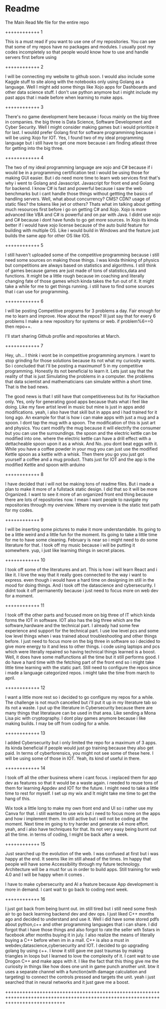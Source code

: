 # Readme
The Main Read Me file for the entire repo

++++++++++++ 1

This is a must read if you want to use one of my repositories.
You can see that some of my repos have no packages and modules.
I usually post my codes incompletely so that people would know how to use and handle servers first before using

++++++++++++ 2

I will be connecting my website to github soon.
I would also include some Kaggle stuff to site along with the notebooks only using Golang as a language.
Well I might add some things like Xojo apps for Dashboards and other data science stuff.
I don't use python anymore but i might include my past apps that i made before when learning to make apps.

++++++++++++ 3

There's no game development here because i focus mainly on the big three in companies.
the big three is Data Science, Software Development and Cyber Security.
Well I might consider making games but i would prioritize it for last.
I wouldd prefer Golang first for software programminng because i will be using Xojo for IOT.
Yes, I found two of my ideal programming language but i still have to get one more because i am finding atleast three for getting into the big three.

++++++++++++ 4

The two of my ideal programming language are xojo and C# because if i would be in a programming certification test i would be using those for making GUI easier.
But i do need more time to learn web services first that's why i went to Golang and Javascript.
Javascript for front end and Golang for backend. 
I know C# is fast and powerful because i saw the web benchmarks but i cant handle those things without gettting the basics of handling servers.
Well, what about concurrency? CMS? CDN? usage of static files? the tokens like jwt or others?
Thats what im talking about getting much resources first before i go on getting C# and Xojo.
Xojo is more advanced like VBA and C# is powerful and on par with Java.
I didnt use xojo and C# because i dont have funds to go get more sources.
In Xojo its kinda better if i would have xojo license because of the auto build feature for building with multiple OS.
Like i would build in Windows and the feature just builds the same app for other OS like IOS.

++++++++++++ 5

I still haven't uploaded some of the competitive programming because i still need some sources on making those things. 
I was kinda thinking of physics but competitions are always based on statistics and algorithms.
I still think of games because games are just made of tons of statistics,data and functions.
It might be a little rough because im coaching and literally changing fate of those games which kinda takes the fun out of it.
It might take a while for me to get things running.
i still have to find some sources that i can use for programming.

++++++++++++ 6

I will be posting Competitive programs for 3 problems a day.
Fair enough for me to learn and improve. 
How about the repos?
Ill just say that for every 6 problems I make a new repository for systems or web.
if problem%6==0 then repo++.

I'll start sharing Github profile and repositories at March.

++++++++++++ 7

Hey, uh... I think i wont be in competitive programming anymore. 
I want to stop grinding for those solutions because its not what my curiosity wants.
So i concluded that I'll be posting a maximumof 5 in my competitive programming.
Honestly its not beneficial to learn it.
Lets just say that the reality of that is just Simulating the problems in a computer.
the problems that data scientist and mathematicians can simulate witthin a short time.
That is the bad news.

The good news is that I still have that competitiveness but its for Hackathon only.
Yes, only for generating good apps because thats what i feel like doing.
Like my fave artist level in music but mine is just in apps andd modifications.
yeah, i also have that skill but in apps and i had trained for it long ago.
An example for that is how i can make apps with just a mug and a spoon.
I dont tap the mug with a spoon.
The modification of this is just art and physics.
You cant modify the mug because it will electrify the consumer but you can use the surroundings.
the spoon and the electric kettle can be modified into one.
where the electric kettle can have a drill effect with a dettacheable spoon upon it as a whisk.
And No..you dont beat eggs with it.
While you have a coffee powder in your mug you can just use the modified Kettle spoon as a kettle with a whisk.
Then there you go you just got yourself a coffee and a mug product.
Thats just for IOT and the app is the modified Kettle and spoon with arduino


++++++++++++ 8 

I have decided that i will not be making tons of readme files.
But i made a plan to make it more of a fullstack static design. 
I did that so it will be more Organized.
I want to see it more of an organized front end thing
because there are lots of repositories now.
I mean I want people to navigate my repositories through my overview.
Where my overview is the static text path for my codes.

++++++++++++ 9

I will be inserting some pictures to make it more understandable.
Its going to be a little weird and a little fun for the moment.
Its going to take a little time for me to have some cleaning.
February is near so i might need to do some literature for that.
I took off my music because i will be putting it somewhere.
yup, i just like learning things in secret places.


++++++++++++ 10

I took off some of the literatures and art. 
This is how i will learn React and i like it.
I love the way that it really goes connected to the way i want to express.
even though i would have a hard time on designing im still in the mood for doing things.
And i took off the datascience and cybersecurity.
I didnt took it off permanently because i just need to focus more on web dev for a moment.

++++++++++++ 11

I took off the other parts and focused more on big three of IT which kinda forms the IOT in software.
IOT also has the big three which are the software,hardware and the technical part.
I already had some few experience and support for the technical part.
I use low level pcs and some low level things when i was trained about troubleshooting and other things before.
I just need to focus more on the big three in software so i decided to give more energy to it and less to other things.
i code using laptops and pcs which were literally repaired so having technical things learned is a boost.
Well, it does have some malfunctions all the time but it still performs good.
I do have a hard time with the fetching part of the front end so i might take little time learning with the static part.
Still need to configure the repos since i made a language categorized repos.
i might take the time from march to april.

++++++++++++ 12

I want a little more rest so i decided to go configure my repos for a while.
The challenge is not much cancelled but i'll put it up in my literature tab so its not a waste.
I put up the literature in Cybersecurity because there are many things that literataure can be used in that area.
Like sending a Mona Lisa pic with cryptography.
I dont play games anymore because i like making builds.
I may be off from coding for a while.

++++++++++++ 13

I added Cybersecurity but i only limited the repo for a maximum of 3 apps.
its kinda beneficial if people would just go training because they also get paid.
In terms of cyberforensics, you might not see some of these here.
I will be using some of those in IOT.
Yeah, its kind of useful in there.

++++++++++++ 14

I took off all the other business where i cant focus.
i replaced them for app dev as features so that it would be a waste again.
i needed to reuse tons of them for learning Appdev and IOT for the future.
I might need to take a little time to rest for myself.
I set up my wix and It might take me time to get the hang of this.

Wix took a little long to make my own front end and UI so i rather use my Canva for that.
i still wanted to use wix but i need to focus more on the apps and how i implement them.
Im still active but i will not be coding at the moment.
Next time im going to try harder and generate x4 more effort.
yeah, and i also have techniques for that.
Its not very easy being burnt out all the time.
in terms of coding, I might be back after a week.

++++++++++++ 15

Just searched up the evolution of the web.
I was confused at first but i was happy at the end.
It seems like im still ahead of the times.
Im happy that people will have some Accessibility through my future technology.
Architecture will be a must for us in order to build apps.
Still training for web 4.0 and I will be happy when it comes .

I have to make cybersecurity and AI a feature because App development is more in demand.
I cant wait to go back to coding next week.

++++++++++++ 16

I just got back from being burnt out.
im still tired but i still need some fresh air to go back learning backend dev and dev ops.
I just liked C++ months ago and decided to understand and use it.
Well i did have some stored pdfs about python,c++ and other programming languages that i can share.
I did forgot that i have those things and also forgot to rate the seller wth 5stars in facebook after months buying it in july.
I also realize the means of literally buying a C++ before when im in a mall.
C++ is also a must in webdev,datascience,cybersecurity and IOT.
I decided to go upgrading golang by using c++.
I know it still gave me past traumas by making triangles in loops but I learned to love the complexity of it.
I cant wait to use Drogon C++ and make apps with it.
I like the fact that this thing give me the curiosity in things like how does one unit in game punch another unit.
btw it uses a separate channel with a function(with damage calculation and targeting) to connect the controls pressed and targets the unit.
yeah i just searched that in neural networks and it just gave me a boost.







+++++++++++++++++++++++++++++++++++++++++++++++++++++++++++++++++++++++++++++++++++++++++++++++++++++++++++++++++++++++++++++++++









